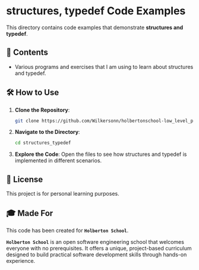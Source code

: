 # structures, typedef Code Examples

This directory contains code examples that demonstrate **structures and typedef**. 

## 📂 Contents

- Various programs and exercises that I am using to learn about structures and typedef.

## 🛠️ How to Use

1. **Clone the Repository**:

    ```bash
    git clone https://github.com/Wilkersonn/holbertonschool-low_level_programming/structures_typedef
    ```

2. **Navigate to the Directory**:

    ```bash
    cd structures_typedef
    ```

3. **Explore the Code**: Open the files to see how structures and typedef is implemented in different scenarios.

## 📜 License

This project is for personal learning purposes.

## 🎓 Made For

This code has been created for **`Holberton School`**.

**`Holberton School`** is an open software engineering school that welcomes everyone with no prerequisites. It offers a unique, project-based curriculum designed to build practical software development skills through hands-on experience.

